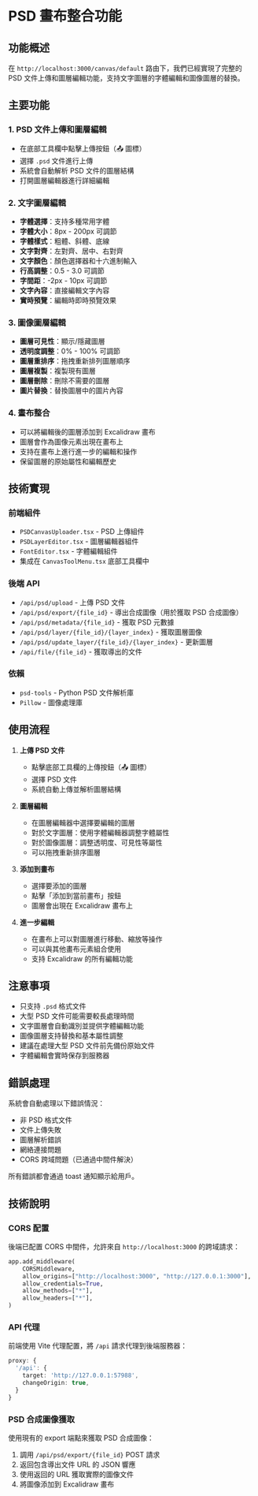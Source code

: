 # PSD 畫布整合功能

## 功能概述

在 `http://localhost:3000/canvas/default` 路由下，我們已經實現了完整的 PSD 文件上傳和圖層編輯功能，支持文字圖層的字體編輯和圖像圖層的替換。

## 主要功能

### 1. PSD 文件上傳和圖層編輯
- 在底部工具欄中點擊上傳按鈕（📤 圖標）
- 選擇 `.psd` 文件進行上傳
- 系統會自動解析 PSD 文件的圖層結構
- 打開圖層編輯器進行詳細編輯

### 2. 文字圖層編輯
- **字體選擇**：支持多種常用字體
- **字體大小**：8px - 200px 可調節
- **字體樣式**：粗體、斜體、底線
- **文字對齊**：左對齊、居中、右對齊
- **文字顏色**：顏色選擇器和十六進制輸入
- **行高調整**：0.5 - 3.0 可調節
- **字間距**：-2px - 10px 可調節
- **文字內容**：直接編輯文字內容
- **實時預覽**：編輯時即時預覽效果

### 3. 圖像圖層編輯
- **圖層可見性**：顯示/隱藏圖層
- **透明度調整**：0% - 100% 可調節
- **圖層重排序**：拖拽重新排列圖層順序
- **圖層複製**：複製現有圖層
- **圖層刪除**：刪除不需要的圖層
- **圖片替換**：替換圖層中的圖片內容

### 4. 畫布整合
- 可以將編輯後的圖層添加到 Excalidraw 畫布
- 圖層會作為圖像元素出現在畫布上
- 支持在畫布上進行進一步的編輯和操作
- 保留圖層的原始屬性和編輯歷史

## 技術實現

### 前端組件
- `PSDCanvasUploader.tsx` - PSD 上傳組件
- `PSDLayerEditor.tsx` - 圖層編輯器組件
- `FontEditor.tsx` - 字體編輯組件
- 集成在 `CanvasToolMenu.tsx` 底部工具欄中

### 後端 API
- `/api/psd/upload` - 上傳 PSD 文件
- `/api/psd/export/{file_id}` - 導出合成圖像（用於獲取 PSD 合成圖像）
- `/api/psd/metadata/{file_id}` - 獲取 PSD 元數據
- `/api/psd/layer/{file_id}/{layer_index}` - 獲取圖層圖像
- `/api/psd/update_layer/{file_id}/{layer_index}` - 更新圖層
- `/api/file/{file_id}` - 獲取導出的文件

### 依賴
- `psd-tools` - Python PSD 文件解析庫
- `Pillow` - 圖像處理庫

## 使用流程

1. **上傳 PSD 文件**
   - 點擊底部工具欄的上傳按鈕（📤 圖標）
   - 選擇 PSD 文件
   - 系統自動上傳並解析圖層結構

2. **圖層編輯**
   - 在圖層編輯器中選擇要編輯的圖層
   - 對於文字圖層：使用字體編輯器調整字體屬性
   - 對於圖像圖層：調整透明度、可見性等屬性
   - 可以拖拽重新排序圖層

3. **添加到畫布**
   - 選擇要添加的圖層
   - 點擊「添加到當前畫布」按鈕
   - 圖層會出現在 Excalidraw 畫布上

4. **進一步編輯**
   - 在畫布上可以對圖層進行移動、縮放等操作
   - 可以與其他畫布元素組合使用
   - 支持 Excalidraw 的所有編輯功能

## 注意事項

- 只支持 `.psd` 格式文件
- 大型 PSD 文件可能需要較長處理時間
- 文字圖層會自動識別並提供字體編輯功能
- 圖像圖層支持替換和基本屬性調整
- 建議在處理大型 PSD 文件前先備份原始文件
- 字體編輯會實時保存到服務器

## 錯誤處理

系統會自動處理以下錯誤情況：
- 非 PSD 格式文件
- 文件上傳失敗
- 圖層解析錯誤
- 網絡連接問題
- CORS 跨域問題（已通過中間件解決）

所有錯誤都會通過 toast 通知顯示給用戶。

## 技術說明

### CORS 配置
後端已配置 CORS 中間件，允許來自 `http://localhost:3000` 的跨域請求：
```python
app.add_middleware(
    CORSMiddleware,
    allow_origins=["http://localhost:3000", "http://127.0.0.1:3000"],
    allow_credentials=True,
    allow_methods=["*"],
    allow_headers=["*"],
)
```

### API 代理
前端使用 Vite 代理配置，將 `/api` 請求代理到後端服務器：
```typescript
proxy: {
  '/api': {
    target: 'http://127.0.0.1:57988',
    changeOrigin: true,
  }
}
```

### PSD 合成圖像獲取
使用現有的 export 端點來獲取 PSD 合成圖像：
1. 調用 `/api/psd/export/{file_id}` POST 請求
2. 返回包含導出文件 URL 的 JSON 響應
3. 使用返回的 URL 獲取實際的圖像文件
4. 將圖像添加到 Excalidraw 畫布
